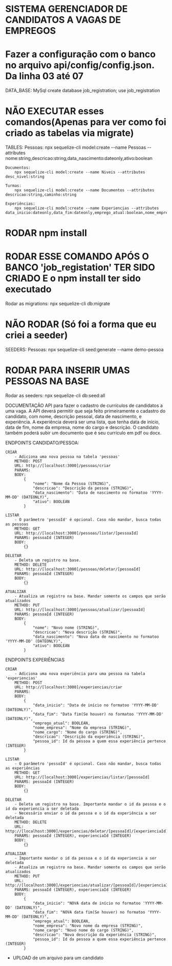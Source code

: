 # SISTEMA GERENCIADOR DE CANDIDATOS A VAGAS DE EMPREGOS

# Fazer a configuração com o banco no arquivo api/config/config.json. Da linha 03 até 07
DATA_BASE: MySql
    create database job_registration;
use job_registration

# NÃO EXECUTAR esses comandos(Apenas para ver como foi criado as tabelas via migrate)
TABLES:
    Pessoas:
        npx sequelize-cli model:create --name Pessoas --attributes nome:string,descricao:string,data_nascimento:dateonly,ativo:boolean
    
    Documentos:
        npx sequelize-cli model:create --name Niveis --attributes desc_nivel:string
    
    Turmas:
        npx sequelize-cli model:create --name Documentos --attributes descricao:string,caminho:string
    
    Experiências:
        npx sequelize-cli model:create --name Experiencias --attributes data_inicio:dateonly,data_fim:dateonly,emprego_atual:boolean,nome_empresa:string,nome_cargo:string,descricao:string

# RODAR npm install

# RODAR ESSE COMANDO APÓS O BANCO 'job_registation' TER SIDO CRIADO E o npm install ter sido executado

Rodar as migrations:
    npx sequelize-cli db:migrate

# NÃO RODAR (Só foi a forma que eu criei a seeder)
SEEDERS:
    Pessoas:
        npx sequelize-cli seed:generate --name demo-pessoa

# RODAR PARA INSERIR UMAS PESSOAS NA BASE
Rodar as seeders:
    npx sequelize-cli db:seed:all

DOCUMENTAÇÃO
API para fazer o cadastro de currículos de candidatos a uma vaga.
A API deverá permitir que seja feito primeiramente o cadastro do candidato, com nome, descrição pessoal, data de nascimento, e experiência.
A experiência deverá ser uma lista, que tenha data de início, data de fim, nome da empresa, nome do cargo e descrição.
O candidato também poderá subir um documento que é seu currículo em pdf ou docx.

ENDPOINTS CANDIDATO/PESSOA:

    CRIAR
        - Adiciona uma nova pessoa na tabela 'pessoas'
        METHOD: POST
        URL: http://[localhost:3000]/pessoas/criar
        PARAMS:
        BODY:
            {
                "nome": "Nome da Pessoa (STRING)",
                "descricao": "Descrição da pessoa (STRING)",
                "data_nascimento": "Data de nascimento no formatoo 'YYYY-MM-DD' (DATEONLY)",
                "ativo": BOOLEAN
            }

    LISTAR
        - O parâmetro 'pessoId' é opcional. Caso não mandar, busca todas as pessoas
        METHOD: GET
        URL: http://[localhost:3000]/pessoas/listar/[pessoaId]
        PARAMS: pessoaId (INTEGER)
        BODY:
            {} 
    
    DELETAR
        - Deleta um registro na base.
        METHOD: DELETE
        URL: http://[localhost:3000]/pessoas/deletar/[pessoaId]
        PARAMS: pessoaId (INTEGER)
        BODY:
            {}

    ATUALIZAR
        - Atualiza um registro na base. Mandar somente os campos que serão atualizados
        METHOD: PUT
        URL: http://[localhost:3000]/pessoas/atualizar/[pessoaId]
        PARAMS: pessoaId (INTEGER)
        BODY:
            {
                "nome": "Novo nome (STRING)",
                "descricao": "Nova descrição (STRING)",
                "data_nascimento": "Nova data de nascimento no formatoo 'YYYY-MM-DD' (DATEONLY)",
                "ativo": BOOLEAN
            }

ENDPOINTS EXPERIÊNCIAS

    CRIAR
        - Adiciona uma nova experiência para uma pessoa na tabela 'experiencias'
        METHOD: POST
        URL: http://[localhost:3000]/experiencias/criar
        PARAMS:
        BODY:
            {
                "data_inicio": "Data de início no formatoo 'YYYY-MM-DD' (DATEONLY)",
                "data_fim": "Data fim(Se houver) no formatoo 'YYYY-MM-DD' (DATEONLY)",
                "emprego_atual": BOOLEAN,
                "nome_empresa": "Nome da empresa (STRING)",
                "nome_cargo": "Nome do cargo (STRING)",
                "descricao": "Descrição da experiência (STRING)",
                "pessoa_id": Id da pessoa a quem essa experiência pertence (INTEGER)
            }

    LISTAR
        - O parâmetro 'pessoId' é opcional. Caso não mandar, busca todas as experiências
        METHOD: GET
        URL: http://[localhost:3000]/experiencias/listar/[pessoaId]
        PARAMS: pessoaId (INTEGER)
        BODY:
            {}

    DELETAR
        - Deleta um registro na base. Importante mandar o id da pessoa e o id da experiencia a ser deletada
        - Necessário enviar o id da pessoa e o id da experiência a ser deletada
        METHOD: DELETE
        URL: http://[localhost:3000]/experiencias/deletar/[pessoaId]/[experienciaId]
        PARAMS: pessoaId (INTEGER), experienciaId (INTEGER) 
        BODY:
            {}
    
    ATUALIZAR
        - Importante mandar o id da pessoa e o id da experiencia a ser deletada
        - Atualiza um registro na base. Mandar somente os campos que serão atualizados
        METHOD: PUT
        URL: http://[localhost:3000]/experiencias/atualizar/[pessoaId]/[experienciaId]
        PARAMS: pessoaId (INTEGER), experienciaId (INTEGER) 
        BODY:
            {
                "data_inicio": "NOVA data de início no formatoo 'YYYY-MM-DD' (DATEONLY)",
                "data_fim": "NOVA data fim(Se houver) no formatoo 'YYYY-MM-DD' (DATEONLY)",
                "emprego_atual": BOOLEAN,
                "nome_empresa": "Novo nome da empresa (STRING)",
                "nome_cargo": "Novo nome do cargo (STRING)",
                "descricao": "Nova descrição da experiência (STRING)",
                "pessoa_id": Id da pessoa a quem essa experiência pertence (INTEGER)
            }

- UPLOAD de um arquivo para um candidato